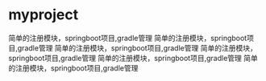 ﻿# myproject
简单的注册模块，springboot项目,gradle管理
简单的注册模块，springboot项目,gradle管理
简单的注册模块，springboot项目,gradle管理
简单的注册模块，springboot项目,gradle管理
简单的注册模块，springboot项目,gradle管理
简单的注册模块，springboot项目,gradle管理


